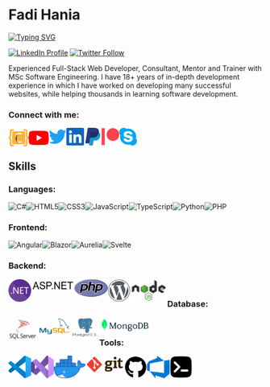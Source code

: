# Fadi Hania

<!-- ## Full-Stack Web Developer -->
[![Typing SVG](https://readme-typing-svg.herokuapp.com?duration=2000&color=FCB33A&lines=Full-Stack+Web+Developer;Consultant;Mentor;Trainer)][coddict]

[![LinkedIn Profile](https://img.shields.io/badge/FADIHANIA-Profile-0077b5?style=for-the-badge&logo=linkedin)][linkedin]
[![Twitter Follow](https://img.shields.io/twitter/follow/fadihania?color=1DA1F2&logo=twitter&style=for-the-badge)](https://twitter.com/intent/follow?original_referer=https%3A%2F%2Fgithub.com%2Ffadihania&screen_name=fadihania)

Experienced Full-Stack Web Developer, Consultant, Mentor and Trainer with MSc Software Engineering. I have 18+ years of in-depth development experience in which I have worked on developing many successful websites, while helping thousands in learning software development.

### Connect with me:

[<img align="left" alt="Coddict" width="40px" src="icons/coddict.svg" />][coddict]
[<img align="left" alt="Coddict | youtube" width="40px" src="icons/youtube.svg" />][coddict]
[<img align="left" alt="coddictco | Twitter" width="35px" src="icons/twitter.svg" />][twitter]
[<img align="left" alt="fadihania | LinkedIn" width="35px" src="icons/linkedin.svg" />][linkedin]
[<img align="left" alt="Coddict | PayPal" width="35px" src="icons/paypal.svg" />][paypal]
[<img align="left" alt="Coddict | Patreon" width="35px" src="icons/patreon.svg" />][patreon]
[<img align="left" alt="fhania | Skype" width="35px" src="icons/skype.svg" />][skype]

<br />
<br />

## Skills
### Languages:

[<img align="left" alt="C#" title="C#" height="20px" src="https://img.shields.io/badge/C%23-239120.svg?style=flat-square&logo=c%20sharp&logoColor=white" />][linkedin]
[<img align="left" alt="HTML5" title="HTML5" height="20px" src="https://img.shields.io/badge/HTML5%20-E34F26.svg?&style=flat-square&logo=HTML5&logoColor=white" />][linkedin]
[<img align="left" alt="CSS3" title="CSS3" height="20px" src="https://img.shields.io/badge/CSS3%20-1572B6.svg?&style=flat-square&logo=css3&logoColor=white" />][linkedin]
[<img align="left" alt="JavaScript" title="JavaScript" height="20px" src="https://img.shields.io/badge/JavaScript%20-323330.svg?&style=flat-square&logo=javascript&logoColor=white" />][linkedin]
[<img align="left" alt="TypeScript" title="TypeScript" height="20px" src="https://img.shields.io/badge/TypeScript%20-007ACC.svg?&style=flat-square&logo=typescript&logoColor=white" />][linkedin]
[<img align="left" alt="Python" title="Python" height="20px" src="https://img.shields.io/badge/Python-323330.svg?&style=flat-square&logo=Python&logoColor=white" />][linkedin]
[<img align="left" alt="PHP" title="PHP" height="20px" src="https://img.shields.io/badge/PHP-777BB4.svg?&style=flat-square&logo=php&logoColor=white" />][linkedin]

<br />

### Frontend:
[<img align="left" alt="Angular" title="Angular" height="20px" src="https://img.shields.io/badge/Angular%20-DD0031.svg?&style=flat-square&logo=angular&logoColor=white" />][linkedin]
[<img align="left" alt="Blazor" title="Blazor" height="20px" src="https://img.shields.io/badge/Blazor%20-5C2D91.svg?&style=flat-square&logo=blazor&logoColor=white" />][linkedin]
[<img align="left" alt="Aurelia" title="Aurelia" height="20px" src="https://img.shields.io/badge/Aurelia-ED2B88.svg?&style=flat-square&logo=aurelia&logoColor=white" />][linkedin]
[<img align="left" alt="Svelte" title="Svelte" height="20px" src="https://img.shields.io/badge/Svelte%20-ff3e00.svg?&style=flat-square&logo=svelte&logoColor=white" />][linkedin]

<br />

### Backend:
[<img align="left" alt=".NET" title=".NET" height="45px" src="icons/dotnet.svg" />][linkedin]
[<img align="left" alt="ASP.NET" title="ASP.NET" height="25px" src="icons/aspnet.svg" />][linkedin]
[<img align="left" alt="PHP" title="PHP" height="35px" src="icons/php.svg" />][linkedin]
[<img align="left" alt="WordPress" title="WordPress" height="45px" src="icons/wordpress.svg" />][linkedin]
[<img align="left" alt="Node.js" title="Node.js" height="45px" src="icons/nodejs.svg" />][linkedin]

<br />

### Database:
[<img align="left" alt="Microsoft SQL Server" title="Microsoft SQL Server" height="45px" src="icons/sqlserver.svg" />][linkedin]
[<img align="left" alt="MySQL" title="MySQL" height="35px" src="icons/mysql.svg" />][linkedin]
[<img align="left" alt="PostgreSQL" title="PostgreSQL" height="40px" src="icons/postgresql.svg" />][linkedin]
[<img align="left" alt="MongoDB" title="MongoDB" height="30px" src="icons/mongodb.svg" />][linkedin]

<br />

### Tools:
[<img align="left" alt="Visual Studio Code" title="Visual Studio Code" height="45px" src="icons/vscode.svg" />][linkedin]
[<img align="left" alt="Visual Studio" title="Visual Studio" height="45px" src="icons/visualstudio.svg" />][linkedin]
[<img align="left" alt="Docker" title="Docker" height="45px" src="icons/docker.png" />][linkedin]
[<img align="left" alt="Git" title="Git" height="35px" src="icons/git.svg" />][linkedin]
[<img align="left" alt="GitHub" title="GitHub" height="45px" src="icons/github.svg" />][linkedin]
[<img align="left" alt="Azure DevOps" title="Azure DevOps" height="45px" src="icons/azure-devops.svg" />][linkedin]
[<img align="left" alt="Terminal" title="Terminal" height="45px" src="icons/terminal.svg" />][linkedin]

[coddict]: https://coddict.co
[youtube]: https://www.youtube.com/channel/UCfzYWnY6NI5JI9SlGl6NNuA
[linkedin]: https://linkedin.com/in/fadihania
[twitter]: https://twitter.com/coddictco
[skype]: https://join.skype.com/invite/aOv2PHNvzmWc
[paypal]: https://paypal.me/coddict
[patreon]: https://www.patreon.com/coddict

